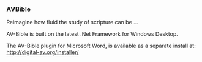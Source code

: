 ### AVBible
Reimagine how fluid the study of scripture can be ...

AV-Bible is built on the latest .Net Framework for Windows Desktop.

The AV-Bible plugin for Microsoft Word, is available as a separate install at: http://digital-av.org/installer/